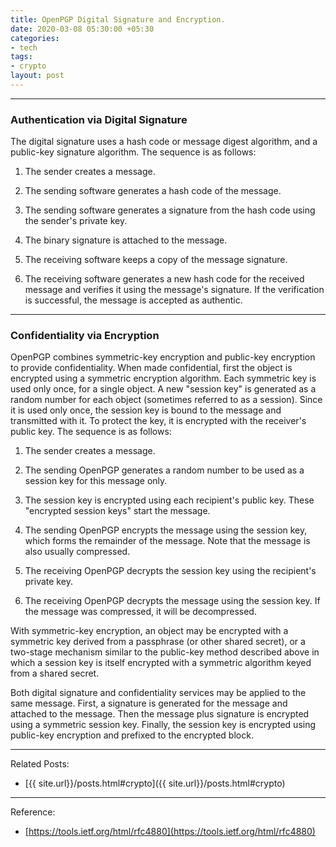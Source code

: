 ```yaml
---
title: OpenPGP Digital Signature and Encryption.
date: 2020-03-08 05:30:00 +05:30
categories:
- tech
tags:
- crypto
layout: post
---
```


---

### **Authentication via Digital Signature**

The digital signature uses a hash code or message digest algorithm,
and a public-key signature algorithm.  The sequence is as follows:

1.  The sender creates a message.

2.  The sending software generates a hash code of the message.

3.  The sending software generates a signature from the hash code
   using the sender's private key.

4.  The binary signature is attached to the message.

5.  The receiving software keeps a copy of the message signature.

6.  The receiving software generates a new hash code for the received
   message and verifies it using the message's signature.  If the
   verification is successful, the message is accepted as authentic.

---

### **Confidentiality via Encryption**

OpenPGP combines symmetric-key encryption and public-key encryption
to provide confidentiality.  When made confidential, first the object
is encrypted using a symmetric encryption algorithm.  Each symmetric
key is used only once, for a single object.  A new "session key" is
generated as a random number for each object (sometimes referred to
as a session).  Since it is used only once, the session key is bound
to the message and transmitted with it.  To protect the key, it is
encrypted with the receiver's public key.  The sequence is as
follows:

1. The sender creates a message.

2. The sending OpenPGP generates a random number to be used as a
   session key for this message only.

3. The session key is encrypted using each recipient's public key.
   These "encrypted session keys" start the message.

4. The sending OpenPGP encrypts the message using the session key,
   which forms the remainder of the message.  Note that the message
   is also usually compressed.

5. The receiving OpenPGP decrypts the session key using the
   recipient's private key.

6. The receiving OpenPGP decrypts the message using the session key.
   If the message was compressed, it will be decompressed.

With symmetric-key encryption, an object may be encrypted with a
symmetric key derived from a passphrase (or other shared secret), or
a two-stage mechanism similar to the public-key method described
above in which a session key is itself encrypted with a symmetric
algorithm keyed from a shared secret.

Both digital signature and confidentiality services may be applied to
the same message.  First, a signature is generated for the message
and attached to the message.  Then the message plus signature is
encrypted using a symmetric session key.  Finally, the session key is
encrypted using public-key encryption and prefixed to the encrypted
block. 


---
Related Posts: 
* [{{ site.url}}/posts.html#crypto]({{ site.url}}/posts.html#crypto)

---
Reference:
* [https://tools.ietf.org/html/rfc4880](https://tools.ietf.org/html/rfc4880)

